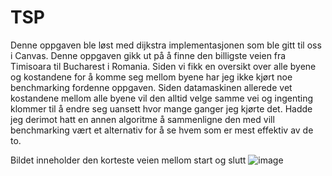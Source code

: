 # TSP

Denne oppgaven ble løst med dijkstra implementasjonen som ble gitt til oss i Canvas. Denne oppgaven gikk ut på å finne den billigste veien fra Timisoara til Bucharest i Romania. Siden vi fikk en oversikt over alle byene og kostandene for å komme seg mellom byene har jeg ikke kjørt noe benchmarking fordenne oppgaven. Siden datamaskinen allerede vet kostandene mellom alle byene vil den alltid velge samme vei og ingenting klommer til å endre seg uansett hvor mange ganger jeg kjørte det. Hadde jeg derimot hatt en annen algoritme å sammenligne den med vill benchmarking vært et alternativ for å se hvem som er mest effektiv av de to.  

Bildet inneholder den korteste veien mellom  start og slutt
![image](https://user-images.githubusercontent.com/79580243/165317876-d99e0574-442c-4efc-ac2a-42c2eb74e681.png)

